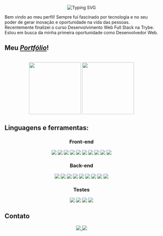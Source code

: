 <p align="center">
  <img src="https://readme-typing-svg.herokuapp.com?color=0099FF&size=30&center=true&vCenter=true&width=500&height=100&lines=Hi!+I'm+Michael+Robert;Welcome+to+my+portfolio" alt="Typing SVG">
</p>
Bem vindo ao meu perfil! Sempre fui fascinado por tecnologia e no seu poder de gerar inovação e oportunidade na vida das pessoas. Recentemente finalizei o curso Desenvolvimento Web Full Stack na Trybe. Estou em busca da minha primeira oportunidade como Desenvolvedor Web.
</p>
<h2>Meu <a href="https://michaelrobertt.github.io/" target="_blank"><i>Portfólio</i></a>!</h2>
<br/>
<div align="center">
  <img height="170em" src="https://github-readme-stats.vercel.app/api?username=michaelrobertt&title_color=4db5ff&icon_color=4db5ff&text_color=fff&bg_color=1f1f38&border_color=4db5ff&show_icons=true"/>
<img height="170em" src="https://github-readme-stats.vercel.app/api/top-langs/?username=michaelrobertt&layout=compact&langs_count=7&title_color=4db5ff&icon_color=4db5ff&text_color=fff&bg_color=1f1f38&border_color=4db5ff&show_icons=true"/>
</div>

## Linguagens e ferramentas:
  <div align="center">
    <h3>Front-end</h3>
    <img src="https://img.shields.io/badge/javascript-%23323330.svg?style=for-the-badge&logo=javascript&logoColor=%23F7DF1E"/>
    <img src="https://img.shields.io/badge/typescript-%23007ACC.svg?style=for-the-badge&logo=typescript&logoColor=white"/>
    <img src="https://img.shields.io/badge/css3-%231572B6.svg?style=for-the-badge&logo=css3&logoColor=white"/>
    <img src="https://img.shields.io/badge/html5-%23E34F26.svg?style=for-the-badge&logo=html5&logoColor=white"/>
    <img src="https://img.shields.io/badge/git-%23F05033.svg?style=for-the-badge&logo=git&logoColor=white"/>
    <img src="https://img.shields.io/badge/react-%2320232a.svg?style=for-the-badge&logo=react&logoColor=%2361DAFB"/>
    <img src="https://img.shields.io/badge/redux-%23593d88.svg?style=for-the-badge&logo=redux&logoColor=white"/>
    <img src="https://img.shields.io/badge/React_Router-CA4245?style=for-the-badge&logo=react-router&logoColor=white"/>
    <img src="https://img.shields.io/badge/Next-black?style=for-the-badge&logo=next.js&logoColor=white"/>
    <img src="https://img.shields.io/badge/SASS-hotpink.svg?style=for-the-badge&logo=SASS&logoColor=white"/>
    <h3>Back-end</h3>
    <img src="https://img.shields.io/badge/node.js-6DA55F?style=for-the-badge&logo=node.js&logoColor=white"/>
    <img src="https://img.shields.io/badge/express.js-%23404d59.svg?style=for-the-badge&logo=express&logoColor=%2361DAFB"/>
    <img src="https://img.shields.io/badge/heroku-%23430098.svg?style=for-the-badge&logo=heroku&logoColor=white"/>
    <img src="https://img.shields.io/badge/JWT-black?style=for-the-badge&logo=JSON%20web%20tokens"/>
    <img src="https://img.shields.io/badge/docker-%230db7ed.svg?style=for-the-badge&logo=docker&logoColor=white"/>
     <img src="https://img.shields.io/badge/mysql-%2300f.svg?style=for-the-badge&logo=mysql&logoColor=white"/>
    <img src="https://img.shields.io/badge/Sequelize-52B0E7?style=for-the-badge&logo=Sequelize&logoColor=white"/>
    <img src="https://img.shields.io/badge/postgres-%23316192.svg?style=for-the-badge&logo=postgresql&logoColor=white"/>
    <img src="https://img.shields.io/badge/python-3670A0?style=for-the-badge&logo=python&logoColor=ffdd54"/>  
    <h3>Testes</h3>
    <img src="https://img.shields.io/badge/-jest-%23C21325?style=for-the-badge&logo=jest&logoColor=white"/>
    <img src="https://img.shields.io/badge/-mocha-%238D6748?style=for-the-badge&logo=mocha&logoColor=white"/>
    <img src="https://img.shields.io/badge/chai-A30701?style=for-the-badge&logo=chai&logoColor=white"/>
    <img src="https://img.shields.io/badge/-TestingLibrary-%23E33332?style=for-the-badge&logo=testing-library&logoColor=white"/> 
  </div>
</body>

## Contato
  <div align="center">
    <a href="https://www.linkedin.com/in/michaelrobertdev/">
      <img src="https://img.shields.io/badge/linkedin-%230077B5.svg?style=for-the-badge&logo=linkedin&logoColor=white" />
    </a>
    <a href="mailto:michaelro0913@gmail.com">
      <img src="https://img.shields.io/badge/Gmail-D14836?style=for-the-badge&logo=gmail&logoColor=white" />
    </a>
  </div>
